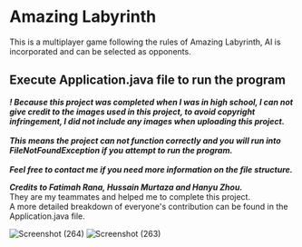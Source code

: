 # Amazing Labyrinth
This is a multiplayer game following the rules of Amazing Labyrinth, AI is incorporated and can be selected as
opponents.

## Execute Application.java file to run the program

***!
Because this project was completed when I was in high school, I can not give credit to the images used in this
project, to avoid copyright infringement, I did not include any images when uploading this project. <br><br>
This means the project can not function correctly and you will run into FileNotFoundException if you attempt to run the program.<br><br>
Feel free to contact me if you need more information on the file structure.***

***Credits to Fatimah Rana, Hussain Murtaza and Hanyu Zhou.*** <br>
They are my teammates and helped me to complete this project. <br>
A more detailed breakdown of everyone's contribution can be found in the Application.java file.

![Screenshot (264)](https://github.com/ZhengPei1/AmazingLabyrinth/assets/90728829/4908b3a6-fa0a-4bd9-97eb-082b5f3df076)
![Screenshot (263)](https://github.com/ZhengPei1/AmazingLabyrinth/assets/90728829/d95a9b19-dc67-4ceb-93fe-f06cf4e56926)
